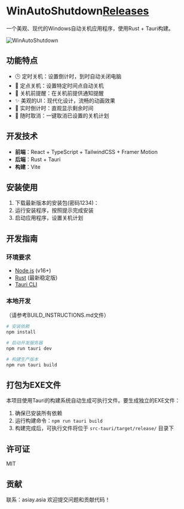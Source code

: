 # WinAutoShutdown[Releases](https://github.com/CurtisYan/winautoshutdown)
一个美观、现代的Windows自动关机应用程序，使用Rust + Tauri构建。

![WinAutoShutdown](https://curtisyan.oss-cn-shenzhen.aliyuncs.com/img/no_important/202503090211108.png)

## 功能特点

- 🕒 定时关机：设置倒计时，到时自动关闭电脑
- 📅 定点关机：设置特定时间点自动关机
- 🔔 关机前提醒：在关机前提供通知提醒
- ✨ 美观的UI：现代化设计，流畅的动画效果
- 🔄 实时倒计时：直观显示剩余时间
- 🛑 随时取消：一键取消已设置的关机计划

## 开发技术

- **前端**：React + TypeScript + TailwindCSS + Framer Motion
- **后端**：Rust + Tauri
- **构建**：Vite

## 安装使用

1. 下载最新版本的安装包(密码1234)：[](https://curtisyan.lanzn.com/ioLsy2q0kw9a)
2. 运行安装程序，按照提示完成安装
3. 启动应用程序，设置关机计划

## 开发指南

### 环境要求

- [Node.js](https://nodejs.org/) (v16+)
- [Rust](https://www.rust-lang.org/tools/install) (最新稳定版)
- [Tauri CLI](https://tauri.app/v1/guides/getting-started/prerequisites)

### 本地开发
（请参考BUILD_INSTRUCTIONS.md文件）

```bash
# 安装依赖
npm install

# 启动开发服务器
npm run tauri dev

# 构建生产版本
npm run tauri build
```

## 打包为EXE文件

本项目使用Tauri的构建系统自动生成可执行文件。要生成独立的EXE文件：

1. 确保已安装所有依赖
2. 运行构建命令：`npm run tauri build`
3. 构建完成后，可执行文件将位于 `src-tauri/target/release/` 目录下

## 许可证

MIT

## 贡献
联系：asiay.asia
欢迎提交问题和贡献代码！ 